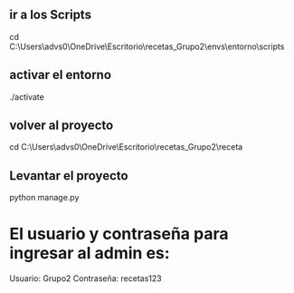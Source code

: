 ## ir a los Scripts
cd C:\Users\advs0\OneDrive\Escritorio\recetas_Grupo2\envs\entorno\scripts

## activar el entorno
./activate

## volver al proyecto
cd C:\Users\advs0\OneDrive\Escritorio\recetas_Grupo2\receta

## Levantar el proyecto
python manage.py

# El usuario y contraseña para ingresar al admin es:
Usuario: Grupo2
Contraseña: recetas123